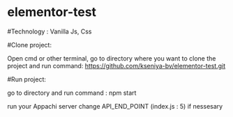 # elementor-test

#Technology :
Vanilla Js, Css

#Clone project:

Open cmd or other terminal, go to directory where you want to clone the project and run command:
https://github.com/kseniya-bv/elementor-test.git

#Run project:

go to directory and run command : npm start

run your Appachi server
change API_END_POINT (index.js : 5) if nessesary
